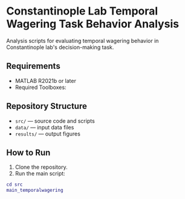# Constantinople Lab Temporal Wagering Task Behavior Analysis

Analysis scripts for evaluating temporal wagering behavior in Constantinople lab's decision-making task.

## Requirements

- MATLAB R2021b or later
- Required Toolboxes:

## Repository Structure

- `src/` — source code and scripts
- `data/` — input data files
- `results/` — output figures

## How to Run

1. Clone the repository.
2. Run the main script:

```matlab
cd src
main_temporalwagering
